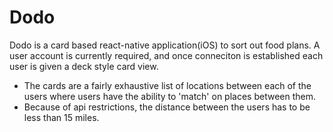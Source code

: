 # Dodo


Dodo is a card based react-native application(iOS) to sort out food plans. 
A user account is currently required, and once conneciton is established each user is given a deck style card view.
  - The cards are a fairly exhaustive list of locations between each of the users where users have the ability to 'match' on places between them.
  - Because of api restrictions, the distance between the users has to be less than 15 miles.
  
